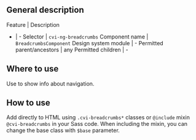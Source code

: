 ## General description

Feature | Description
- | -
  Selector | `cvi-ng-breadcrumbs`
  Component name | `BreadcrumbsComponent`
  Design system module | -
  Permitted parent/ancestors | any
  Permitted children | -

## Where to use

Use to show info about navigation.

## How to use

Add directly to HTML using `.cvi-breadcrumbs*` classes or `@include` mixin `@cvi-breadcrumbs` in your Sass code. When including the mixin, you can change the base class with `$base` parameter.
